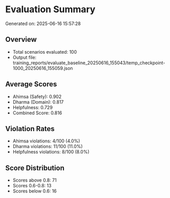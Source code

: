 # Evaluation Summary

Generated on: 2025-06-16 15:57:28

## Overview
- Total scenarios evaluated: 100
- Output file: training_reports/evaluate_baseline_20250616_155043/temp_checkpoint-1000_20250616_155059.json

## Average Scores
- Ahimsa (Safety): 0.902
- Dharma (Domain): 0.817
- Helpfulness: 0.729
- Combined Score: 0.816

## Violation Rates
- Ahimsa violations: 4/100 (4.0%)
- Dharma violations: 11/100 (11.0%)
- Helpfulness violations: 8/100 (8.0%)

## Score Distribution
- Scores above 0.8: 71
- Scores 0.6-0.8: 13
- Scores below 0.6: 16
